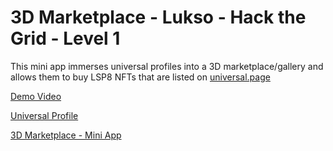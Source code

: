 # 3D Marketplace - Lukso - Hack the Grid - Level 1

This mini app immerses universal profiles into a 3D marketplace/gallery and allows them to buy LSP8 NFTs that are listed on [universal.page](https://universal.page)

[Demo Video](https://youtu.be/xKU-uHoEHjY)

[Universal Profile](https://universaleverything.io/0xAE493C002dA6afaa239F68931A438183DE01b0c1?assetGroup=grid)

[3D Marketplace - Mini App](https://lukso-grid-marketplace.tuszy.com)
